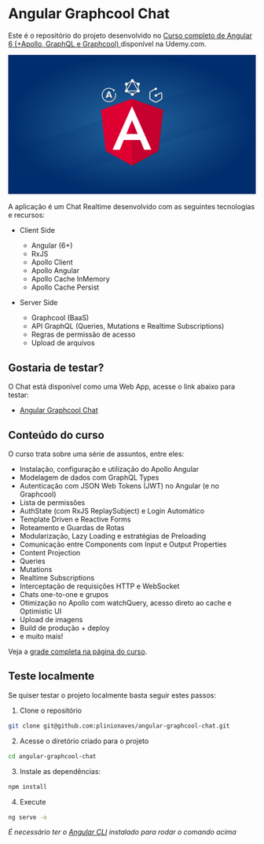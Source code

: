 # Angular Graphcool Chat

Este é o repositório do projeto desenvolvido no [Curso completo de Angular 6 (+Apollo, GraphQL e Graphcool)
](https://www.udemy.com/curso-completo-de-angular-apollo-e-graphql/?couponCode=ANGULARGITHUB) disponível na Udemy.com.

![Curso completo de Angular 6 (+Apollo, GraphQL e Graphcool)](static/capa-oficial-curso.png)

A aplicação é um Chat Realtime desenvolvido com as seguintes tecnologias e recursos:

* Client Side
  * Angular (6+)
  * RxJS
  * Apollo Client
  * Apollo Angular
  * Apollo Cache InMemory
  * Apollo Cache Persist

* Server Side
  * Graphcool (BaaS)
  * API GraphQL (Queries, Mutations e Realtime Subscriptions)
  * Regras de permissão de acesso
  * Upload de arquivos


## Gostaria de testar?

O Chat está disponível como uma Web App, acesse o link abaixo para testar:

* [Angular Graphcool Chat](https://angular-graphcool-chat.now.sh)

## Conteúdo do curso

O curso trata sobre uma série de assuntos, entre eles:

* Instalação, configuração e utilização do Apollo Angular
* Modelagem de dados com GraphQL Types
* Autenticação com JSON Web Tokens (JWT) no Angular (e no Graphcool)
* Lista de permissões
* AuthState (com RxJS ReplaySubject) e Login Automático
* Template Driven e Reactive Forms
* Roteamento e Guardas de Rotas
* Modularização, Lazy Loading e estratégias de Preloading
* Comunicação entre Components com Input e Output Properties
* Content Projection
* Queries
* Mutations
* Realtime Subscriptions
* Interceptação de requisições HTTP e WebSocket
* Chats one-to-one e grupos
* Otimização no Apollo com watchQuery, acesso direto ao cache e Optimistic UI
* Upload de imagens
* Build de produção + deploy
* e muito mais!

Veja a [grade completa na página do curso](https://www.udemy.com/curso-completo-de-angular-apollo-e-graphql/?couponCode=ANGULARGITHUB).

## Teste localmente

Se quiser testar o projeto localmente basta seguir estes passos:

1. Clone o repositório
```bash
git clone git@github.com:plinionaves/angular-graphcool-chat.git
```

2. Acesse o diretório criado para o projeto
```bash
cd angular-graphcool-chat
```

3. Instale as dependências:
```bash
npm install
```

4. Execute
```bash
ng serve -o
```
*É necessário ter o [Angular CLI](https://github.com/angular/angular-cli) instalado para rodar o comando acima*
